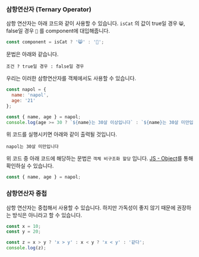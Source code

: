 ### 삼항연산자 (Ternary Operator)

삼항 연산자는 아래 코드와 같이 사용할 수 있습니다. `isCat` 의 값이 true일 경우 `😸`, false일 경우 `🐶` 를 component에 대입해줍니다.

```javascript
const component = isCat ? '😸' : '🐶';
```

문법은 아래와 같습니다.

```
조건 ? true일 경우 : false일 경우
```

우리는 이러한 삼항연산자를 객체에서도 사용할 수 있습니다.

```javascript
const napol = {
  name: 'napol',
  age: '21'
};

const { name, age } = napol;
console.log(age >= 30 ? `${name}는 30살 이상입니다` : `${name}는 30살 미만입니다`);
```

위 코드를 실행시키면 아래와 같이 출력될 것입니다.

```
napol는 30살 미만입니다
```

위 코드 중 아래 코드에 해당하는 문법은 `객체 비구조화 할당` 입니다. [JS - Object](https://velog.io/@napol/JS-Object)를 통해 확인하실 수 있습니다.

```javascript
const { name, age } = napol;
```

### 삼항연산자 중첩

삼항 연산자는 중첩해서 사용할 수 있습니다. 하지만 가독성이 좋지 않기 때문에 권장하는 방식은 아니라고 할 수 있습니다.

```javascript
const x = 10;
const y = 20;

const z = x > y ? 'x > y' : x < y ? 'x < y' : '같다';
console.log(z);
```
